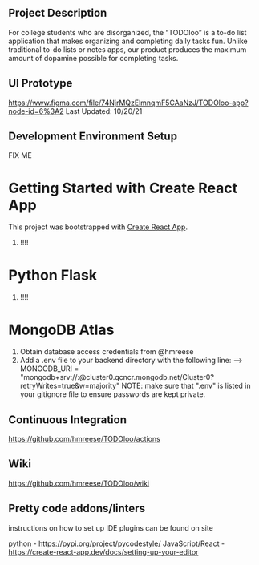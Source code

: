 ## Project Description
For college students who are disorganized, the “TODOloo” is a to-do list application that makes organizing and completing daily tasks fun. Unlike traditional to-do lists or notes apps, our product produces the maximum amount of dopamine possible for completing tasks.

## UI Prototype
https://www.figma.com/file/74NjrMQzElmnqmF5CAaNzJ/TODOloo-app?node-id=6%3A2
Last Updated: 10/20/21

## Development Environment Setup
FIX ME
# Getting Started with Create React App
This project was bootstrapped with [Create React App](https://github.com/facebook/create-react-app).
1. !!!!

# Python Flask
1. !!!!

# MongoDB Atlas
1. Obtain database access credentials from @hmreese
2. Add a .env file to your backend directory with the following line:
   --> MONGODB_URI = "mongodb+srv://<user>:<password>@cluster0.qcncr.mongodb.net/Cluster0?retryWrites=true&w=majority"
NOTE: make sure that ".env" is listed in your gitignore file to ensure passwords are kept private.

## Continuous Integration
https://github.com/hmreese/TODOloo/actions

## Wiki
https://github.com/hmreese/TODOloo/wiki

## Pretty code addons/linters

instructions on how to set up IDE plugins can be found on site

python - https://pypi.org/project/pycodestyle/
JavaScript/React - https://create-react-app.dev/docs/setting-up-your-editor

